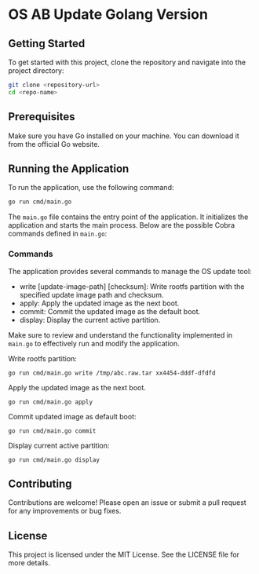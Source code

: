 # OS AB Update Golang Version


## Getting Started

To get started with this project, clone the repository and navigate into the project directory:

```bash
git clone <repository-url>
cd <repo-name>
```

## Prerequisites

Make sure you have Go installed on your machine. You can download it from the official Go website.

## Running the Application

To run the application, use the following command:

```bash
go run cmd/main.go
```

The `main.go` file contains the entry point of the application. It initializes the application and starts the main process. Below are the possible Cobra commands defined in `main.go`:

### Commands

The application provides several commands to manage the OS update tool:

- write [update-image-path] [checksum]: Write rootfs partition with the specified update image path and checksum.    
- apply: Apply the updated image as the next boot.    
- commit: Commit the updated image as the default boot.
- display: Display the current active partition.    

Make sure to review and understand the functionality implemented in `main.go` to effectively run and modify the application.   

Write rootfs partition:
```
go run cmd/main.go write /tmp/abc.raw.tar xx4454-dddf-dfdfd
```

Apply the updated image as the next boot.
```
go run cmd/main.go apply
```

Commit updated image as default boot:
```
go run cmd/main.go commit
```

Display current active partition:
```
go run cmd/main.go display
```


## Contributing

Contributions are welcome! Please open an issue or submit a pull request for any improvements or bug fixes.

## License

This project is licensed under the MIT License. See the LICENSE file for more details.
